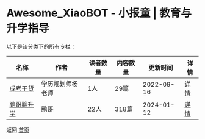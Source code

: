 # Awesome_XiaoBOT - 小报童 | 教育与升学指导

以下是该分类下的所有专栏：

| 名称 | 作者 | 读者数量 | 内容数量 | 更新时间 | 详情 |
|------|------|----------|----------|----------|------|
| [成考干货](https://xiaobot.net/p/crgkgh?refer=0b133df9-27dc-423b-8101-639049001c13) | 学历规划师杨老师 | 1人 | 29篇 |  2022-09-16 | [详情](data/crgkgh.md) |
| [鹏哥聊升学](https://xiaobot.net/p/sdp153?refer=0b133df9-27dc-423b-8101-639049001c13) | 鹏哥 | 22人 | 318篇 |  2024-01-12 | [详情](data/sdp153.md) |


返回 [首页](../README.md)
